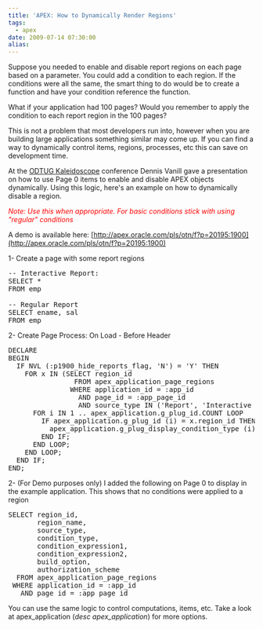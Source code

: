 ```yaml
---
title: 'APEX: How to Dynamically Render Regions'
tags:
  - apex
date: 2009-07-14 07:30:00
alias:
---
```


Suppose you needed to enable and disable report regions on each page based on a parameter. You could add a condition to each region. If the conditions were all the same, the smart thing to do would be to create a function and have your condition reference the function.

What if your application had 100 pages? Would you remember to apply the condition to each report region in the 100 pages?

This is not a problem that most developers run into, however when you are building large applications something similar may come up. If you can find a way to dynamically control items, regions, processes, etc this can save on development time.

At the [ODTUG Kaleidoscope](http://www.odtugkaleidoscope.com) conference Dennis Vanill gave a presentation on how to use Page 0 items to enable and disable APEX objects dynamically. Using this logic, here's an example on how to dynamically disable a region.

<span style="font-style:italic;color:red">Note: Use this when appropriate. For basic conditions stick with using "regular" conditions</span>

A demo is available here: [http://apex.oracle.com/pls/otn/f?p=20195:1900](http://apex.oracle.com/pls/otn/f?p=20195:1900)

1- Create a page with some report regions
<pre class="brush: sql">
-- Interactive Report:
SELECT *
FROM emp

-- Regular Report
SELECT ename, sal
FROM emp
</pre>

2- Create Page Process: On Load - Before Header
<pre class="brush: sql">
DECLARE
BEGIN
  IF NVL (:p1900_hide_reports_flag, 'N') = 'Y' THEN
    FOR x IN (SELECT region_id
                FROM apex_application_page_regions
               WHERE application_id = :app_id
                 AND page_id = :app_page_id
                 AND source_type IN ('Report', 'Interactive Report')) LOOP
      FOR i IN 1 .. apex_application.g_plug_id.COUNT LOOP
        IF apex_application.g_plug_id (i) = x.region_id THEN
          apex_application.g_plug_display_condition_type (i) := 'NEVER';
        END IF;
      END LOOP;
    END LOOP;
  END IF;
END;
</pre>

2- (For Demo purposes only)
I added the following on Page 0 to display in the example application. This shows that no conditions were applied to a region
<pre class="brush: sql">
SELECT region_id,
       region_name,
       source_type,
       condition_type,
       condition_expression1,
       condition_expression2,
       build_option,
       authorization_scheme
  FROM apex_application_page_regions
 WHERE application_id = :app_id
   AND page_id = :app_page_id
</pre>   

You can use the same logic to control computations, items, etc. Take a look at apex_application (<span style="font-style:italic;">desc apex_application</span>) for more options.
